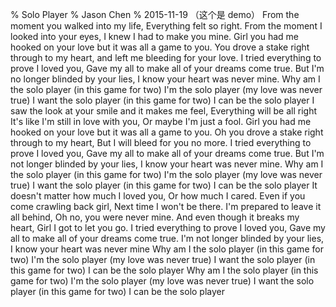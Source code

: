 % Solo Player
% Jason Chen
% 2015-11-19
（这个是 demo）
From the moment you walked into my life, 
Everything felt so right. 
From the moment I looked into your eyes, 
I knew I had to make you mine. 
Girl you had me hooked on your love but it was all a game to you. 
You drove a stake right through to my heart, 
and left me bleeding for your love. 
I tried everything to prove I loved you, 
Gave my all to make all of your dreams come true. 
But I'm no longer blinded by your lies, 
I know your heart was never mine. 
Why am I the solo player (in this game for two) 
I'm the solo player (my love was never true) 
I want the solo player (in this game for two) 
I can be the solo player 
I saw the look at your smile and it makes me feel, 
Everything will be all right 
It's like I'm still in love with you, 
Or maybe I'm just a fool. 
Girl you had me hooked on your love but it was all a game to you. 
Oh you drove a stake right through to my heart, 
But I will bleed for you no more. 
I tried everything to prove I loved you, 
Gave my all to make all of your dreams come true. 
But I'm not longer blinded by your lies, 
I know your heart was never mine. 
Why am I the solo player (in this game for two) 
I'm the solo player (my love was never true) 
I want the solo player (in this game for two) 
I can be the solo player 
It doesn't matter how much I loved you, 
Or how much I cared. 
Even if you come crawling back girl, 
Next time I won't be there. 
I'm prepared to leave it all behind, 
Oh no, you were never mine. 
And even though it breaks my heart, 
Girl I got to let you go. 
I tried everything to prove I loved you, 
Gave my all to make all of your dreams come true. 
I'm not longer blinded by your lies, 
I know your heart was never mine 
Why am I the solo player (in this game for two) 
I'm the solo player (my love was never true) 
I want the solo player (in this game for two) 
I can be the solo player 
Why am I the solo player (in this game for two) 
I'm the solo player (my love was never true) 
I want the solo player (in this game for two) 
I can be the solo player